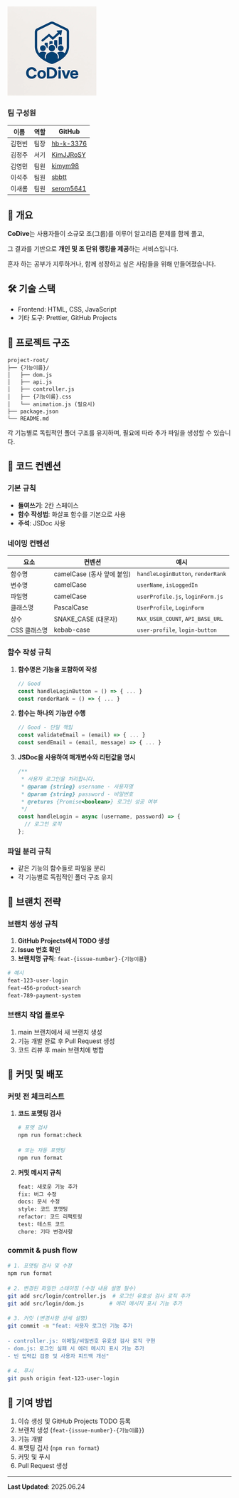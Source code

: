 ![co-dive](./assets/co-dive.png)

### 팀 구성원

| 이름   | 역할 | GitHub                                    |
| ------ | ---- | ----------------------------------------- |
| 김현빈 | 팀장 | [hb-k-3376](https://github.com/hb-k-3376) |
| 김정주 | 서기 | [KimJJRoSY](https://github.com/KimJJRoSY) |
| 김영민 | 팀원 | [kimym98](https://github.com/kimym98)     |
| 이석주 | 팀원 | [sbbtt](https://github.com/sbbtt)         |
| 이새롬 | 팀원 | [serom5641](https://github.com/serom5641) |

## 🎯 개요

**CoDive**는 사용자들이 소규모 조(그룹)를 이루어 알고리즘 문제를 함께 풀고,

그 결과를 기반으로 **개인 및 조 단위 랭킹을 제공**하는 서비스입니다.

혼자 하는 공부가 지루하거나, 함께 성장하고 싶은 사람들을 위해 만들어졌습니다.

## 🛠 기술 스택

- Frontend: HTML, CSS, JavaScript
- 기타 도구: Prettier, GitHub Projects

## 📁 프로젝트 구조

```
project-root/
├── {기능이름}/
│   ├── dom.js
│   ├── api.js
│   ├── controller.js
│   ├── {기능이름}.css
│   └── animation.js (필요시)
├── package.json
└── README.md
```

각 기능별로 독립적인 폴더 구조를 유지하며, 필요에 따라 추가 파일을 생성할 수 있습니다.

## 📝 코드 컨벤션

### 기본 규칙

- **들여쓰기**: 2칸 스페이스
- **함수 작성법**: 화살표 함수를 기본으로 사용
- **주석**: JSDoc 사용

### 네이밍 컨벤션

| 요소         | 컨벤션                     | 예시                              |
| ------------ | -------------------------- | --------------------------------- |
| 함수명       | camelCase (동사 앞에 붙임) | `handleLoginButton`, `renderRank` |
| 변수명       | camelCase                  | `userName`, `isLoggedIn`          |
| 파일명       | camelCase                  | `userProfile.js`, `loginForm.js`  |
| 클래스명     | PascalCase                 | `UserProfile`, `LoginForm`        |
| 상수         | SNAKE_CASE (대문자)        | `MAX_USER_COUNT`, `API_BASE_URL`  |
| CSS 클래스명 | kebab-case                 | `user-profile`, `login-button`    |

### 함수 작성 규칙

1. **함수명은 기능을 포함하여 작성**

   ```javascript
   // Good
   const handleLoginButton = () => { ... }
   const renderRank = () => { ... }
   ```

2. **함수는 하나의 기능만 수행**

   ```javascript
   // Good - 단일 책임
   const validateEmail = (email) => { ... }
   const sendEmail = (email, message) => { ... }
   ```

3. **JSDoc을 사용하여 매개변수와 리턴값을 명시**
   ```javascript
   /**
    * 사용자 로그인을 처리합니다.
    * @param {string} username - 사용자명
    * @param {string} password - 비밀번호
    * @returns {Promise<boolean>} 로그인 성공 여부
    */
   const handleLogin = async (username, password) => {
     // 로그인 로직
   };
   ```

### 파일 분리 규칙

- 같은 기능의 함수들로 파일을 분리
- 각 기능별로 독립적인 폴더 구조 유지

## 🌿 브랜치 전략

### 브랜치 생성 규칙

1. **GitHub Projects에서 TODO 생성**
2. **Issue 번호 확인**
3. **브랜치명 규칙**: `feat-{issue-number}-{기능이름}`

```bash
# 예시
feat-123-user-login
feat-456-product-search
feat-789-payment-system
```

### 브랜치 작업 플로우

1. main 브랜치에서 새 브랜치 생성
2. 기능 개발 완료 후 Pull Request 생성
3. 코드 리뷰 후 main 브랜치에 병합

## 🚀 커밋 및 배포

### 커밋 전 체크리스트

1. **코드 포맷팅 검사**

   ```bash
   # 포맷 검사
   npm run format:check

   # 또는 자동 포맷팅
   npm run format
   ```

2. **커밋 메시지 규칙**
   ```bash
   feat: 새로운 기능 추가
   fix: 버그 수정
   docs: 문서 수정
   style: 코드 포맷팅
   refactor: 코드 리팩토링
   test: 테스트 코드
   chore: 기타 변경사항
   ```

### commit & push flow

```bash
# 1. 포맷팅 검사 및 수정
npm run format

# 2. 변경된 파일만 스테이징 (수정 내용 설명 필수)
git add src/login/controller.js  # 로그인 유효성 검사 로직 추가
git add src/login/dom.js        # 에러 메시지 표시 기능 추가

# 3. 커밋 (변경사항 상세 설명)
git commit -m "feat: 사용자 로그인 기능 추가

- controller.js: 이메일/비밀번호 유효성 검사 로직 구현
- dom.js: 로그인 실패 시 에러 메시지 표시 기능 추가
- 빈 입력값 검증 및 사용자 피드백 개선"

# 4. 푸시
git push origin feat-123-user-login
```

## 🤝 기여 방법

1. 이슈 생성 및 GitHub Projects TODO 등록
2. 브랜치 생성 (`feat-{issue-number}-{기능이름}`)
3. 기능 개발
4. 포맷팅 검사 (`npm run format`)
5. 커밋 및 푸시
6. Pull Request 생성

---

**Last Updated**: 2025.06.24
